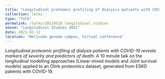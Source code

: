 ```yaml
---
title: "Longitudinal proteomic profiling of dialysis patients with COVID-19 reveals markers of severity and predictors of death"
collection: talks
type: "Talk"
permalink: /talks/20210518_longitudinal_studies
venue: "Longitudinal Studies 2021"
date: 2021-03-12
location: "Wellcome genome campus, Virtual conference"
---
```


<i>Longitudinal proteomic profiling of dialysis patients with COVID-19 reveals markers of severity and predictors of death.</i> A 10 minute talk on the longitudinal modelling approaches (Linear mixed models and Joint survival models) applied to an Olink proteomics dataset, generated from ESKD patients with COVID-19.
